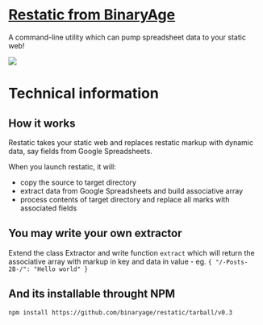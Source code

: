 # [Restatic from BinaryAge](http://restatic.binaryage.com)

A command-line utility which can pump spreadsheet data to your static web!

<img src="http://restatic.binaryage.com/images/restatic_visualisation.png">

# Technical information

## How it works

Restatic takes your static web and replaces restatic markup with dynamic data, say fields from Google Spreadsheets.

When you launch restatic, it will:
  
  * copy the source to target directory
  * extract data from Google Spreadsheets and build associative array
  * process contents of target directory and replace all marks with associated fields

## You may write your own extractor

Extend the class Extractor and write function `extract` which will return the associative array with markup in key and data in value - eg. `{ "/-Posts-2B-/": "Hello world" }`

## And its installable throught NPM

`npm install https://github.com/binaryage/restatic/tarball/v0.3`